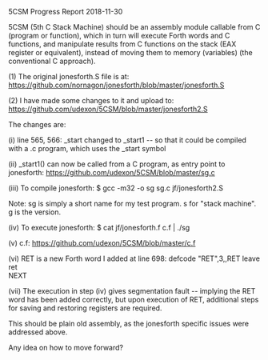5CSM Progress Report 2018-11-30

5CSM (5th C Stack Machine) should be an assembly module callable from C (program or function), which in turn will execute Forth words and C functions, and manipulate results from C functions on the stack (EAX register or equivalent), instead of moving them to memory (variables) (the conventional C approach).

(1) The original jonesforth.S file is at:
https://github.com/nornagon/jonesforth/blob/master/jonesforth.S

(2) I have made some changes to it and upload to:
https://github.com/udexon/5CSM/blob/master/jonesforth2.S

The changes are:

(i) line 565, 566: _start changed to _start1 
-- so that it could be compiled with a .c program, which uses the _start symbol

(ii) _start1() can now be called from a C program, as entry point to jonesforth:
https://github.com/udexon/5CSM/blob/master/sg.c

(iii) To compile jonesforth:
$ gcc -m32 -o sg sg.c jf/jonesforth2.S

Note: sg is simply a short name for my test program. s for "stack machine". g is the version.

(iv) To execute jonesforth:
$ cat jf/jonesforth.f c.f | ./sg

(v) c.f:
https://github.com/udexon/5CSM/blob/master/c.f

(vi) RET is a new Forth word I added at line 698:
	defcode "RET",3,,RET
	leave
	ret			
	NEXT
  
(vii) The execution in step (iv) gives segmentation fault -- implying the RET word has been added correctly, but upon execution of RET, additional steps for saving and restoring registers are required.

This should be plain old assembly, as the jonesforth specific issues were addressed above.

Any idea on how to move forward?
